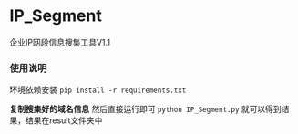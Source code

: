 # IP_Segment

企业IP网段信息搜集工具V1.1

### 使用说明
环境依赖安装
`pip install -r requirements.txt`

**复制搜集好的域名信息**
然后直接运行即可
`python IP_Segment.py`
就可以得到结果，结果在result文件夹中


